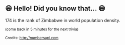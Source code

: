 ## 😄 Hello! Did you know that... 😄
174 is the rank of Zimbabwe in world population density.

<sup>(come back in 5 minutes for the next trivia)</sup>


<sup>Credits: http://numbersapi.com</sup>
